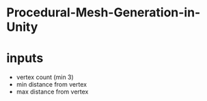 # Procedural-Mesh-Generation-in-Unity
# inputs
- vertex count (min 3)
- min distance from vertex
- max distance from vertex
